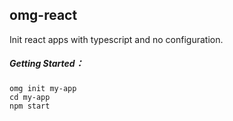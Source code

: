 ## omg-react

Init react apps with typescript and no configuration.

##### Getting Started：

```
omg init my-app
cd my-app
npm start
```
